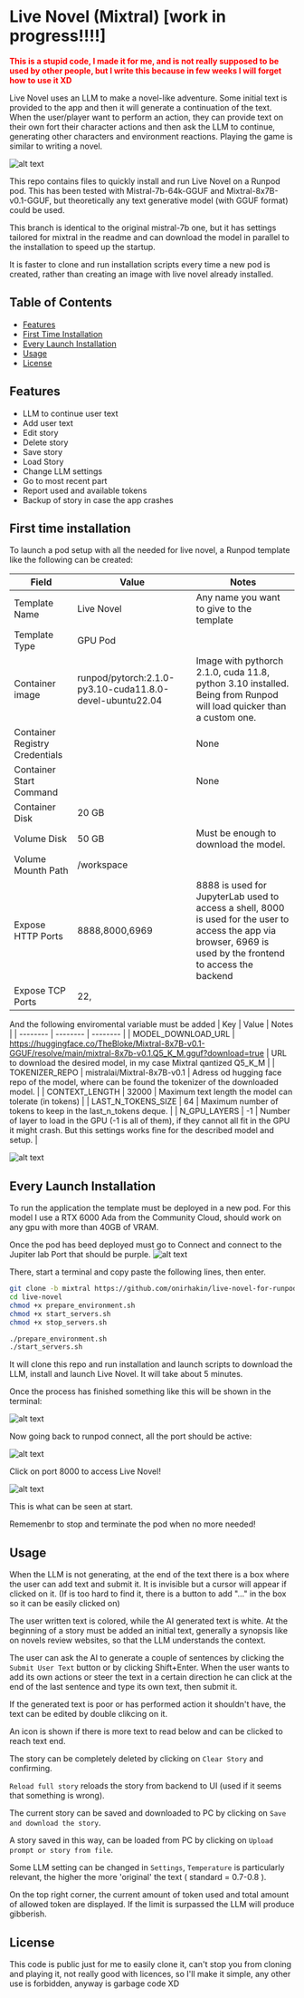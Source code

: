 # Live Novel (Mixtral) [work in progress!!!!]
<span style="color:red; font-weight: bold">
    This is a stupid code, I made it for me, and is not really supposed to be used by other people, but I write this because in few weeks I will forget how to use it XD
</span>

Live Novel uses an LLM to make a novel-like adventure. Some initial text is provided to the app and then it will generate a continuation of the text. When the user/player want to perform an action, they can provide text on their own fort their character actions and then ask the LLM to continue, generating other characters and environment reactions. Playing the game is similar to writing a novel.

![alt text](<readme images/live novel nominal.png>)

This repo contains files to quickly install and run Live Novel on a Runpod pod.
This has been tested with Mistral-7b-64k-GGUF and Mixtral-8x7B-v0.1-GGUF, but theoretically any text generative model (with GGUF format) could be used.

This branch is identical to the original mistral-7b one, but it has settings tailored for mixtral in the readme and can download the model in parallel to the installation to speed up the startup.

It is faster to clone and run installation scripts every time a new pod is created, rather than creating an image with live novel already installed.

## Table of Contents

- [Features](#features)
- [First Time Installation](#first-time-installation)
- [Every Launch Installation](#every-launch-installation)
- [Usage](#usage)
- [License](#license)

## Features

- LLM to continue user text
- Add user text
- Edit story
- Delete story
- Save story
- Load Story
- Change LLM settings
- Go to most recent part
- Report used and available tokens
- Backup of story in case the app crashes

## First time installation

To launch a pod setup with all the needed for live novel,  a Runpod template like the following can be created:

| Field | Value | Notes |
| -------- | -------- | -------- |
| Template Name | Live Novel | Any name you want to give to the template |
| Template Type | GPU Pod |  |
| Container image | runpod/pytorch:2.1.0-py3.10-cuda11.8.0-devel-ubuntu22.04 | Image with pythorch 2.1.0, cuda 11.8, python 3.10 installed. Being from Runpod will load quicker than a custom one.|
| Container Registry Credentials| | None |
| Container Start Command|| None|
| Container Disk | 20 GB ||
| Volume Disk| 50 GB| Must be enough to download the model. |
| Volume Mounth Path| /workspace ||
| Expose HTTP Ports | 8888,8000,6969| 8888 is used for JupyterLab used to access a shell, 8000 is used for the user to access the app via browser, 6969 is used by the frontend to access the backend |
| Expose TCP Ports| 22, | |

And the following enviromental variable must be added
| Key | Value | Notes |
| -------- | -------- | -------- |
| MODEL_DOWNLOAD_URL | https://huggingface.co/TheBloke/Mixtral-8x7B-v0.1-GGUF/resolve/main/mixtral-8x7b-v0.1.Q5_K_M.gguf?download=true | URL to download the desired model, in my case Mixtral qantized Q5_K_M | 
| TOKENIZER_REPO | mistralai/Mixtral-8x7B-v0.1 | Adress od hugging face repo of the model, where can be found the tokenizer of the downloaded model. |
| CONTEXT_LENGTH | 32000 | Maximum text length the model can tolerate (in tokens) |
| LAST_N_TOKENS_SIZE | 64 | Maximum number of tokens to keep in the last_n_tokens deque. |
| N_GPU_LAYERS | -1 | Number of layer to load in the GPU (-1 is all of them), if they cannot all fit in the GPU it might crash. But this settings works fine for the described model and setup. |

![alt text](<readme images/runpod template.png>)



## Every Launch Installation

To run the application the template must be deployed in a new pod. For this model I use a RTX 6000 Ada from the Community Cloud, should work on any gpu with more than 40GB of VRAM.

Once the pod has beed deployed must go to Connect and connect to the Jupiter lab Port that should be purple.
![alt text](<readme images/connect to jupyter lab.png>)

There, start a terminal and copy paste the following lines, then enter.

```bash
git clone -b mixtral https://github.com/onirhakin/live-novel-for-runpod.git live-novel
cd live-novel
chmod +x prepare_environment.sh
chmod +x start_servers.sh
chmod +x stop_servers.sh

./prepare_environment.sh
./start_servers.sh
```
It will clone this repo and run installation and launch scripts to download the LLM, install and launch Live Novel. It will take about 5 minutes.

Once the process has finished something like this will be shown in the terminal:

![alt text](<readme images/server started.png>)

Now going back to runpod connect, all the port should be active:

![alt text](<readme images/connect to app.png>)

Click on port 8000 to access Live Novel!

![alt text](<readme images/started live novel.png>)

This is what can be seen at start. 

Rememenbr to stop and terminate the pod when no more needed!

## Usage

When the LLM is not generating, at the end of the text there is a box where the user can add text and submit it. It is invisible but a cursor will appear if clicked on it. (If is too hard to find it, there is a button to add "..." in the box so it can be easily clicked on)

The user written text is colored, while the AI generated text is white.
At the beginning of a story must be added an initial text, generally a synopsis like on novels review websites, so that the LLM understands the context.

The user can ask the AI to generate a couple of sentences by clicking the `Submit User Text` button or by clicking Shift+Enter. When the user wants to add its own actions or steer the text in a certain direction he can click at the end of the last sentence and type its own text, then submit it.

If the generated text is poor or has performed action it shouldn't have, the text can be edited by double clikcing on it.

An icon is shown if there is more text to read below and can be clicked to reach text end.

The story can be completely deleted by clicking on `Clear Story` and confirming.

`Reload full story` reloads the story from backend to UI (used if it seems that something is wrong).

The current story can be saved and downloaded to PC by clicking on `Save and download the story`.

A story saved in this way, can be loaded from PC by clicking on `Upload prompt or story from file`. 

Some LLM setting can be changed in `Settings`, `Temperature` is particularly relevant, the higher the more 'original' the text ( standard = 0.7-0.8 ).

On the top right corner, the current amount of token used and total amount of allowed token are displayed. If the limit is surpassed the LLM will produce gibberish.

## License

This code is public just for me to easily clone it, can't stop you from cloning and playing it, not really good with licences, so I'll make it simple, any other use is forbidden, anyway is garbage code XD